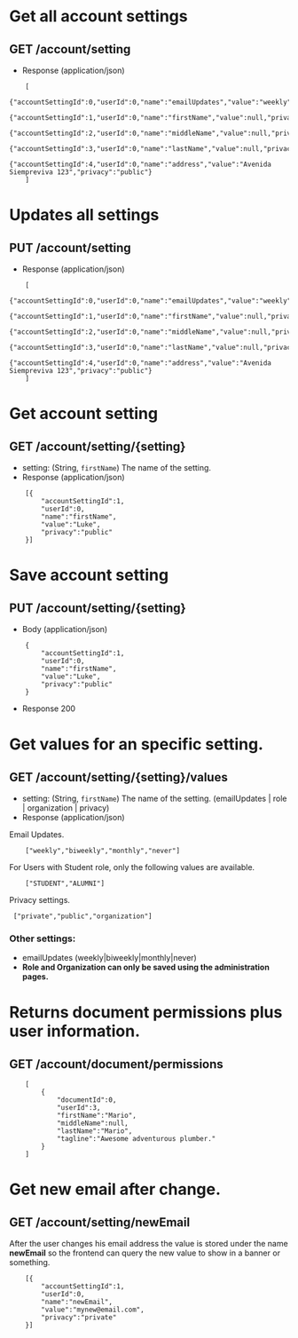 # Get all account settings
## GET /account/setting
+ Response (application/json)	

```
	[
		{"accountSettingId":0,"userId":0,"name":"emailUpdates","value":"weekly","privacy":"public"},	
		{"accountSettingId":1,"userId":0,"name":"firstName","value":null,"privacy":"public"},
		{"accountSettingId":2,"userId":0,"name":"middleName","value":null,"privacy":"public"},
		{"accountSettingId":3,"userId":0,"name":"lastName","value":null,"privacy":"private"},
		{"accountSettingId":4,"userId":0,"name":"address","value":"Avenida Siempreviva 123","privacy":"public"}
	]
```

# Updates all settings 
## PUT /account/setting
+ Response (application/json)	

```
	[
		{"accountSettingId":0,"userId":0,"name":"emailUpdates","value":"weekly","privacy":"public"},	
		{"accountSettingId":1,"userId":0,"name":"firstName","value":null,"privacy":"public"},
		{"accountSettingId":2,"userId":0,"name":"middleName","value":null,"privacy":"public"},
		{"accountSettingId":3,"userId":0,"name":"lastName","value":null,"privacy":"private"},
		{"accountSettingId":4,"userId":0,"name":"address","value":"Avenida Siempreviva 123","privacy":"public"}
	]
```

# Get account setting
## GET /account/setting/{setting}
+ setting: (String, `firstName`) The name of the setting. 
+ Response (application/json)

```
	[{
		"accountSettingId":1, 
		"userId":0,
		"name":"firstName",
		"value":"Luke",
		"privacy":"public"
	}]
```

# Save account setting 
## PUT /account/setting/{setting}
+ Body (application/json)

```
	{
		"accountSettingId":1, 
		"userId":0,
		"name":"firstName",
		"value":"Luke",
		"privacy":"public"
	}
```
+ Response 200

# Get values for an specific setting.
## GET /account/setting/{setting}/values
+ setting: (String, `firstName`) The name of the setting. (emailUpdates | role | organization | privacy) 
+ Response (application/json)

Email Updates.
```
	["weekly","biweekly","monthly","never"]
```

For Users with Student role, only the following values are available.
```
	["STUDENT","ALUMNI"]
```

Privacy settings. 
```
 ["private","public","organization"]
```

### Other settings: 

+ emailUpdates (weekly|biweekly|monthly|never) 
+ **Role and Organization can only be saved using the administration pages.**  


# Returns document permissions plus user information.
## GET /account/document/permissions
```
	[
		{
			"documentId":0,
			"userId":3,
			"firstName":"Mario",
			"middleName":null,
			"lastName":"Mario",
			"tagline":"Awesome adventurous plumber."
		}
	]
```
# Get new email after change.
## GET /account/setting/newEmail

After the user changes his email address the value is stored under the name **newEmail** so the frontend can query the new value to show in a banner or something.

```
	[{
		"accountSettingId":1, 
		"userId":0,
		"name":"newEmail",
		"value":"mynew@email.com",
		"privacy":"private"
	}]
```